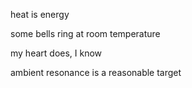 heat is energy

some bells ring at room temperature

my heart does, I know

ambient resonance is a reasonable target
